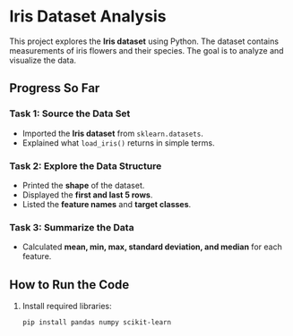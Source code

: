 # Iris Dataset Analysis

This project explores the **Iris dataset** using Python. The dataset contains measurements of iris flowers and their species. The goal is to analyze and visualize the data.

## Progress So Far

###  **Task 1: Source the Data Set**
- Imported the **Iris dataset** from `sklearn.datasets`.
- Explained what `load_iris()` returns in simple terms.

###  **Task 2: Explore the Data Structure**
- Printed the **shape** of the dataset.
- Displayed the **first and last 5 rows**.
- Listed the **feature names** and **target classes**.

###  **Task 3: Summarize the Data**
- Calculated **mean, min, max, standard deviation, and median** for each feature.

## How to Run the Code

1. Install required libraries:
   ```bash
   pip install pandas numpy scikit-learn